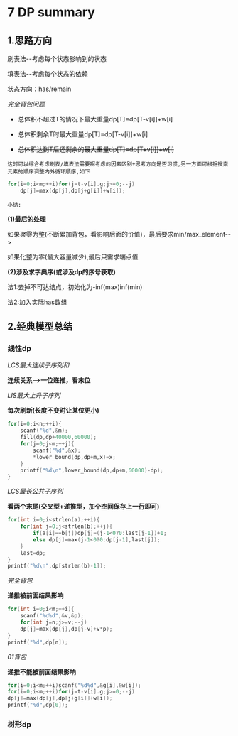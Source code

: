 # 7 DP summary

## 1.思路方向

刷表法--考虑每个状态影响到的状态

填表法--考虑每个状态的依赖

状态方向：has/remain

*完全背包问题*

- 总体积不超过T的情况下最大重量dp[T]=dp[T-v[i]]+w[i]

- 总体积剩余T时最大重量dp[T]=dp[T-v[i]]+w[i]

- ~~总体积达到T后还剩余的最大重量dp[T]=dp[T+v[i]]+w[i]~~


`这时可以综合考虑刷表/填表法需要啊考虑的因素区别+思考方向是否习惯,另一方面可根据搜索元素的顺序调整内外循环顺序,如下`
```cpp
for(i=0;i<m;++i)for(j=t-v[i].g;j>=0;--j)
	dp[j]=max(dp[j],dp[j+g[i]]+w[i]);
```
`小结:`

**(1)最后的处理**

如果聚零为整(不断累加背包，看影响后面的价值)，最后要求min/max_element-->

如果化整为零(最大容量减少),最后只需求端点值

**(2)涉及求字典序(或涉及dp的序号获取)**

法1:去掉不可达结点，初始化为-inf(max)inf(min)

法2:加入实际has数组

## 2.经典模型总结
### 线性dp

*LCS最大连续子序列和*

**连续关系-->一位递推，看末位**

*LIS最大上升子序列*

**每次刷新(长度不变时让某位更小)**
```cpp
for(i=0;i<n;++i){
    scanf("%d",&m);
    fill(dp,dp+40000,60000);
    for(j=0;j<m;++j){
        scanf("%d",&x);
        *lower_bound(dp,dp+m,x)=x;
    }
    printf("%d\n",lower_bound(dp,dp+m,60000)-dp);
}
```
*LCS最长公共子序列*

**看两个末尾(交叉型+递推型，加个空间保存上一行即可)**
```cpp
for(int i=0;i<strlen(a);++i){
    for(int j=0;j<strlen(b);++j){
        if(a[i]==b[j])dp[j]=(j-1<0?0:last[j-1])+1;
        else dp[j]=max(j-1<0?0:dp[j-1],last[j]);
    }
    last=dp;
}
printf("%d\n",dp[strlen(b)-1]);
```
*完全背包*

**递推被前面结果影响**
```cpp
for(int i=0;i<m;++i){
    scanf("%d%d",&v,&p);
    for(int j=n;j>=v;--j)
    dp[j]=max(dp[j],dp[j-v]+v*p);
}
printf("%d",dp[n]);
```
*01背包*

**递推不能被前面结果影响**
```cpp
for(i=0;i<m;++i)scanf("%d%d",&g[i],&w[i]);
for(i=0;i<m;++i)for(j=t-v[i].g;j>=0;--j)
dp[j]=max(dp[j],dp[j+g[i]]+w[i]);
printf("%d",dp[0]);
```

### 树形dp